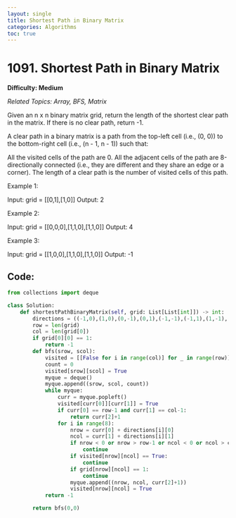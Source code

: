 ```yaml
---
layout: single
title: Shortest Path in Binary Matrix
categories: Algorithms
toc: true
---
```


# 1091. Shortest Path in Binary Matrix

**Difficulty: Medium**

*Related Topics: Array, BFS, Matrix*

Given an n x n binary matrix grid, return the length of the shortest clear path in the matrix. If there is no clear path, return -1.

A clear path in a binary matrix is a path from the top-left cell (i.e., (0, 0)) to the bottom-right cell (i.e., (n - 1, n - 1)) such that:

All the visited cells of the path are 0.
All the adjacent cells of the path are 8-directionally connected (i.e., they are different and they share an edge or a corner).
The length of a clear path is the number of visited cells of this path.

 
Example 1:

Input: grid = [[0,1],[1,0]]
Output: 2

Example 2:

Input: grid = [[0,0,0],[1,1,0],[1,1,0]]
Output: 4

Example 3:

Input: grid = [[1,0,0],[1,1,0],[1,1,0]]
Output: -1

## Code:
```python
from collections import deque

class Solution:
    def shortestPathBinaryMatrix(self, grid: List[List[int]]) -> int:
        directions = ((-1,0),(1,0),(0,-1),(0,1),(-1,-1),(-1,1),(1,-1),(1,1))
        row = len(grid)
        col = len(grid[0])
        if grid[0][0] == 1:
            return -1
        def bfs(srow, scol):
            visited = [[False for i in range(col)] for _ in range(row)]
            count = 0
            visited[srow][scol] = True
            myque = deque()
            myque.append((srow, scol, count))
            while myque:
                curr = myque.popleft()
                visited[curr[0]][curr[1]] = True
                if curr[0] == row-1 and curr[1] == col-1:
                    return curr[2]+1
                for i in range(8):
                    nrow = curr[0] + directions[i][0]
                    ncol = curr[1] + directions[i][1]
                    if nrow < 0 or nrow > row-1 or ncol < 0 or ncol > col-1:
                        continue
                    if visited[nrow][ncol] == True:
                        continue
                    if grid[nrow][ncol] == 1:
                        continue           
                    myque.append((nrow, ncol, curr[2]+1))
                    visited[nrow][ncol] = True
            return -1

        return bfs(0,0)
```